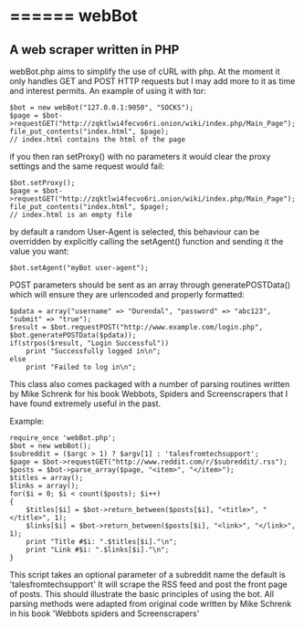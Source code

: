 ======
webBot
======

## A web scraper written in PHP
webBot.php aims to simplify the use of cURL with php. At the moment it only
	handles GET and POST HTTP requests but I may add more to it as time and
	interest permits. An example of using it with tor:

	$bot = new webBot("127.0.0.1:9050", "SOCKS");
	$page = $bot->requestGET("http://zqktlwi4fecvo6ri.onion/wiki/index.php/Main_Page");
	file_put_contents("index.html", $page);
	// index.html contains the html of the page
		
if you then ran setProxy() with no parameters it would clear the proxy settings and the same request would fail:

	$bot.setProxy();
	$page = $bot->requestGET("http://zqktlwi4fecvo6ri.onion/wiki/index.php/Main_Page");
	file_put_contents("index.html", $page);
	// index.html is an empty file

by default a random User-Agent is selected, this behaviour can be overridden by explicitly calling the setAgent() function and sending it the value you want:

	$bot.setAgent("myBot user-agent");

POST parameters should be sent as an array through generatePOSTData() which will ensure they are urlencoded and properly formatted:

	$pdata = array("username" => "Durendal", "password" => "abc123", "submit" => "true");
	$result = $bot.requestPOST("http://www.example.com/login.php", $bot.generatePOSTData($pdata));
	if(strpos($result, "Login Successful"))
		print "Successfully logged in\n";
	else
		print "Failed to log in\n";

This class also comes packaged with a number of parsing routines written by Mike Schrenk for his book Webbots, Spiders and Screenscrapers that I have found extremely useful in the past. 

Example:

	require_once 'webBot.php';
	$bot = new webBot();
	$subreddit = ($argc > 1) ? $argv[1] : 'talesfromtechsupport';
	$page = $bot->requestGET("http://www.reddit.com/r/$subreddit/.rss");
	$posts = $bot->parse_array($page, "<item>", "</item>");
	$titles = array();
	$links = array();
	for($i = 0; $i < count($posts); $i++)
	{
		$titles[$i] = $bot->return_between($posts[$i], "<title>", "</title>", 1);
		$links[$i] = $bot->return_between($posts[$i], "<link>", "</link>", 1);
		print "Title #$i: ".$titles[$i]."\n";
		print "Link #$i: ".$links[$i]."\n";
	}
	

This script takes an optional parameter of a subreddit name the default is 'talesfromtechsupport' 
It will scrape the RSS feed and post the front page of posts. This should illustrate
the basic principles of using the bot. All parsing methods were adapted from original
code written by Mike Schrenk in his book 'Webbots spiders and Screenscrapers' 
